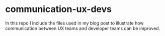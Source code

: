 # communication-ux-devs
In this repo I include the files used in my blog post to illustrate how communication between UX teams and developer teams can be improved.
